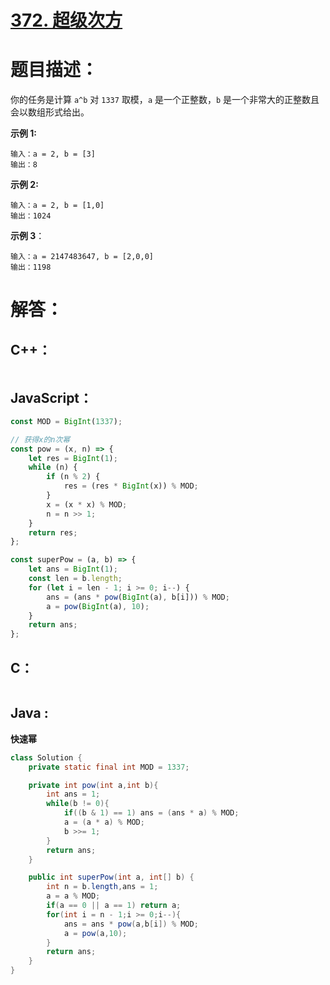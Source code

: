 # [372. 超级次方](https://leetcode-cn.com/problems/super-pow/)

# 题目描述：

你的任务是计算 `a^b` 对 `1337` 取模，`a` 是一个正整数，`b` 是一个非常大的正整数且会以数组形式给出。



**示例 1:**

```
输入：a = 2, b = [3]
输出：8
```

 **示例 2:**

```
输入：a = 2, b = [1,0]
输出：1024
```

**示例 3**：

```
输入：a = 2147483647, b = [2,0,0]
输出：1198
```



# 解答：

## C++：

```cpp

```

## JavaScript：

```javascript
const MOD = BigInt(1337);

// 获得x的n次幂
const pow = (x, n) => {
    let res = BigInt(1);
    while (n) {
        if (n % 2) {
            res = (res * BigInt(x)) % MOD;
        }
        x = (x * x) % MOD;
        n = n >> 1;
    }
    return res;
};

const superPow = (a, b) => {
    let ans = BigInt(1);
    const len = b.length;
    for (let i = len - 1; i >= 0; i--) {
        ans = (ans * pow(BigInt(a), b[i])) % MOD;
        a = pow(BigInt(a), 10);
    }
    return ans;
};
```

## C：

```c

```

## Java :

**快速幂**

```java
class Solution {
    private static final int MOD = 1337;

    private int pow(int a,int b){
        int ans = 1;
        while(b != 0){
            if((b & 1) == 1) ans = (ans * a) % MOD;
            a = (a * a) % MOD;
            b >>= 1;
        }
        return ans;
    }

    public int superPow(int a, int[] b) {
        int n = b.length,ans = 1;
        a = a % MOD;
        if(a == 0 || a == 1) return a;
        for(int i = n - 1;i >= 0;i--){
            ans = ans * pow(a,b[i]) % MOD;
            a = pow(a,10);
        }
        return ans;
    }
}
```

